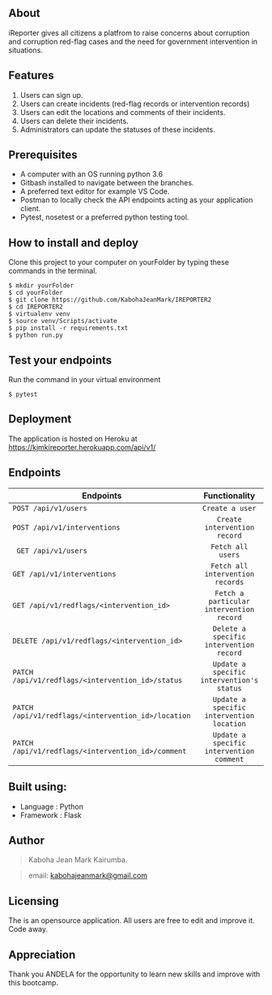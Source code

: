 


## About
iReporter gives all citizens a platfrom to raise concerns about corruption and corruption red-flag cases and the need for government intervention in situations.


## Features
1. Users can sign up.
2. Users can create incidents (red-flag records or intervention records)
3. Users can edit the locations and comments of their incidents.
4. Users can delete their incidents.
5. Administrators can update the statuses of these incidents. 

## Prerequisites
- A computer with an OS running python 3.6
- Gitbash installed to navigate between the branches.
- A preferred text editor for example VS Code.
- Postman to locally check the API endpoints acting as your application client. 
- Pytest, nosetest or a preferred python testing tool.

## How to install and deploy
Clone this project to your computer on yourFolder by typing these commands in the terminal.
```
$ mkdir yourFolder
$ cd yourFolder
$ git clone https://github.com/KabohaJeanMark/IREPORTER2
$ cd IREPORTER2
$ virtualenv venv
$ source venv/Scripts/activate
$ pip install -r requirements.txt
$ python run.py
```
## Test your endpoints
Run the command in your virtual environment
```
$ pytest
```
## Deployment
The application is hosted on Heroku at https://kjmkireporter.herokuapp.com/api/v1/

## Endpoints
| Endpoints                                              | Functionality                               |                             
| -------------------------------------------------------|:-------------------------------------------:|
|```POST /api/v1/users```                                |```Create a user```                          |
|```POST /api/v1/interventions```                        |```Create intervention record```             | 
|``` GET /api/v1/users```                                |```Fetch all users```                        |
| ```GET /api/v1/interventions```                        |```Fetch all intervention records```         |
| ```GET /api/v1/redflags/<intervention_id>```           |```Fetch a particular intervention record``` |                   
| ```DELETE /api/v1/redflags/<intervention_id>```        |```Delete a specific intervention record```  |
| ```PATCH /api/v1/redflags/<intervention_id>/status  ```|```Update a specific intervention's status```|
| ```PATCH /api/v1/redflags/<intervention_id>/location```|```Update a specific intervention location```| 
| ```PATCH /api/v1/redflags/<intervention_id>/comment``` |```Update a specific intervention comment``` | 


## Built using:
- Language : Python
- Framework : Flask

## Author
>Kaboha Jean Mark Kairumba.

>email: kabohajeanmark@gmail.com

## Licensing
The is an opensource application. All users are free to edit and improve it. Code away.

## Appreciation
Thank you ANDELA for the opportunity to learn new skills and improve with this bootcamp.

